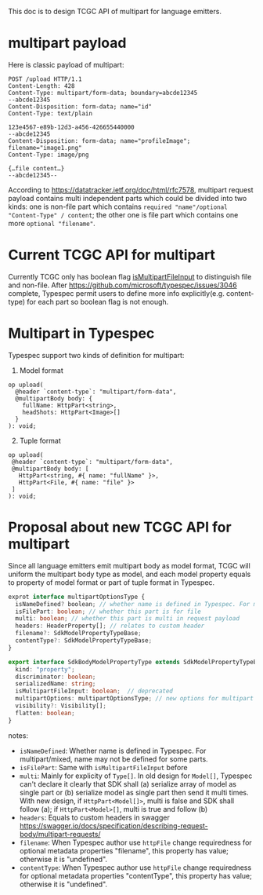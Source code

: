 This doc is to design TCGC API of multipart for language emitters.

# multipart payload

Here is classic payload of multipart:
```
POST /upload HTTP/1.1
Content-Length: 428
Content-Type: multipart/form-data; boundary=abcde12345
--abcde12345
Content-Disposition: form-data; name="id"
Content-Type: text/plain

123e4567-e89b-12d3-a456-426655440000
--abcde12345
Content-Disposition: form-data; name="profileImage"; filename="image1.png"
Content-Type: image/png

{…file content…}
--abcde12345--
```
According to https://datatracker.ietf.org/doc/html/rfc7578, multipart request payload contains multi independent parts which could be divided into two kinds: one is non-file part which contains `required "name"/optional "Content-Type" / content`; the other one is file part which contains one more `optional "filename"`.

# Current TCGC API for multipart
Currently TCGC only has boolean flag [isMultipartFileInput](https://github.com/Azure/typespec-azure/blob/ab7a066d4ac0ae23a40f9ff8f4b6037559bda34c/packages/typespec-client-generator-core/src/interfaces.ts#L368) to distinguish file and non-file. After https://github.com/microsoft/typespec/issues/3046 complete, Typespec permit users to define more info explicitly(e.g. content-type) for each part so boolean flag is not enough.

# Multipart in Typespec
Typespec support two kinds of definition for multipart:

1. Model format

```
op upload(
  @header `content-type`: "multipart/form-data",
  @multipartBody body: {
    fullName: HttpPart<string>,
    headShots: HttpPart<Image>[]
  }
): void;
```

2. Tuple format

 ```
op upload(
  @header `content-type`: "multipart/form-data",
  @multipartBody body: [
    HttpPart<string, #{ name: "fullName" }>,
    HttpPart<File, #{ name: "file" }>
  ]
): void;
```

# Proposal about new TCGC API for multipart
Since all language emitters emit multipart body as model format, TCGC will uniform the multipart body type as model, and each model property equals to property of model format or part of tuple format in Typespec.

```typescript
exprot interface multipartOptionsType {
  isNameDefined? boolean; // whether name is defined in Typespec. For multipart/mixed, name may not be defined for some parts
  isFilePart: boolean; // whether this part is for file
  multi: boolean; // whether this part is multi in request payload
  headers: HeaderProperty[]; // relates to custom header
  filename?: SdkModelPropertyTypeBase;
  contentType?: SdkModelPropertyTypeBase;
}

export interface SdkBodyModelPropertyType extends SdkModelPropertyTypeBase {
  kind: "property";
  discriminator: boolean;
  serializedName: string;
  isMultipartFileInput: boolean;  // deprecated
  multipartOptions: multipartOptionsType; // new options for multipart
  visibility?: Visibility[];
  flatten: boolean;
}
```

notes:
- `isNameDefined`: Whether name is defined in Typespec. For multipart/mixed, name may not be defined for some parts.
- `isFilePart`: Same with `isMultipartFileInput` before
- `multi`: Mainly for explicity of `Type[]`. In old design for `Model[]`, Typespec can't declare it clearly that SDK shall
 (a) serialize array of model as single part or (b) serialize model as single part then send it multi times. With new design, if
 `HttpPart<Model[]>`, multi is false and SDK shall follow (a); if `HttpPart<Model>[]`, multi is true and follow (b)
- `headers`: Equals to custom headers in swagger https://swagger.io/docs/specification/describing-request-body/multipart-requests/  
- `filename`: When Typespec author use `httpFile` change requiredness for optional metadata properties "filename", this property has value; otherwise it is "undefined".
- `contentType`: When Typespec author use `httpFile` change requiredness for optional metadata properties "contentType", this property has value; otherwise it is "undefined".
